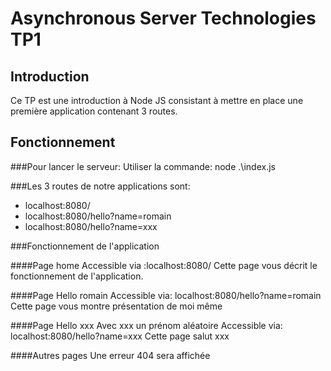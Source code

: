 Asynchronous Server Technologies TP1
======================================


Introduction
------------
Ce TP est une introduction à Node JS consistant à mettre en place une première application contenant 3 routes.


Fonctionnement
--------------

###Pour lancer le serveur:
Utiliser la commande:
node .\index.js


###Les 3 routes de notre applications sont:

* localhost:8080/
* localhost:8080/hello?name=romain
* localhost:8080/hello?name=xxx


###Fonctionnement de l'application

####Page home
Accessible via :localhost:8080/
Cette page vous décrit le fonctionnement de l'application.

####Page Hello romain
Accessible via: localhost:8080/hello?name=romain
Cette page vous montre présentation de moi même

####Page Hello xxx
Avec xxx un prénom aléatoire
Accessible via: localhost:8080/hello?name=xxx
Cette page salut xxx

####Autres pages
Une erreur 404 sera affichée
